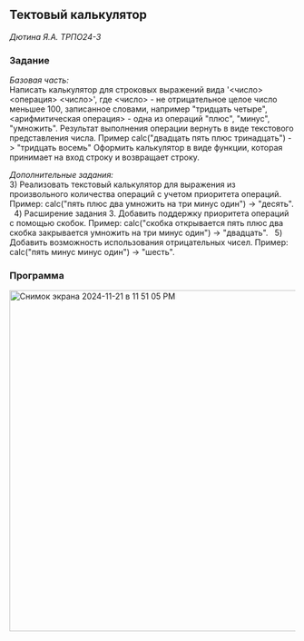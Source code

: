 ## **Тектовый калькулятор**
_Дютина Я.А. ТРПО24-3_

### Задание
*Базовая часть:*   
  Написать калькулятор для строковых выражений вида '<число> <операция> <число>', где <число> - не отрицательное целое число меньшее 100, записанное словами, например "тридцать четыре", <арифмитическая операция> - одна из операций "плюс", "минус", "умножить". Результат выполнения операции вернуть в виде текстового представления числа. Пример calc("двадцать пять плюс тринадцать") -> "тридцать восемь"
Оформить калькулятор в виде функции, которая принимает на вход строку и возвращает строку.

*Дополнительные задания:*  
3)	Реализовать текстовый калькулятор для выражения из произвольного количества операций с учетом приоритета операций. Пример: calc("пять плюс два умножить на три минус один") -> "десять".   
4)	Расширение задания 3. Добавить поддержку приоритета операций с помощью скобок. Пример: calc("скобка открывается пять плюс два скобка закрывается умножить на три минус один") -> "двадцать".   
5)	Добавить возможность использования отрицательных чисел. Пример: calc("пять минус минус один") -> "шесть". 

### Программа
<img width="601" alt="Снимок экрана 2024-11-21 в 11 51 05 PM" src="https://github.com/user-attachments/assets/585dabba-60e5-420e-b2a1-2131220f4610">
